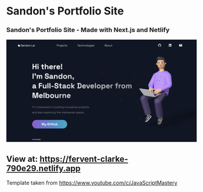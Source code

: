 # Sandon's Portfolio Site

### Sandon's Portfolio Site - Made with Next.js and Netlify

![readme_image](readme_image/homepage.png)

## View at: https://fervent-clarke-790e29.netlify.app

Template taken from https://www.youtube.com/c/JavaScriptMastery
